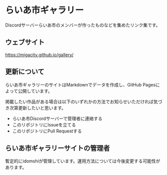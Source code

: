 # らいあ市ギャラリー

Discordサーバーらいあ市のメンバーが作ったものなどを集めたリンク集です。

## ウェブサイト

https://migacity.github.io/gallery/

## 更新について

らいあ市ギャラリーのサイトはMarkdownでデータを作成し、GitHub Pagesによって公開しています。

掲載したい作品がある場合は以下のいずれかの方法でお知らせいただければ気づき次第更新したいと思います。

- らいあ市Discordサーバーで管理者に連絡する
- このリポジトリにIssueを立てる
- このリポジトリにPull Requestする

## らいあ市ギャラリーサイトの管理者

暫定的にidomshiが管理しています。運用方法については今後変更する可能性があります。
